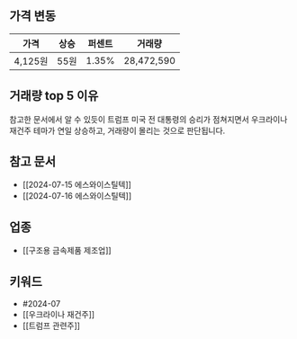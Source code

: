 ## 가격 변동
| 가격     | 상승  | 퍼센트   | 거래량        |
| ------ | --- | ----- | ---------- |
| 4,125원 | 55원 | 1.35% | 28,472,590 |
## 거래량 top 5 이유
참고한 문서에서 알 수 있듯이 트럼프 미국 전 대통령의 승리가 점쳐지면서 우크라이나 재건주 테마가 연일 상승하고, 거래량이 몰리는 것으로 판단됩니다.
## 참고 문서
- [[2024-07-15 에스와이스틸텍]]
- [[2024-07-16 에스와이스틸텍]]
## 업종
- [[구조용 금속제품 제조업]]
## 키워드
- #2024-07 
- [[우크라이나 재건주]]
- [[트럼프 관련주]]